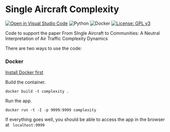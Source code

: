 # Single Aircraft Complexity
[![Open in Visual Studio Code](https://img.shields.io/badge/Visual%20Studio%20Code-0078d7.svg?style=for-the-badge&logo=visual-studio-code&logoColor=white)](https://open.vscode.dev/risufaj/Single-Aircraft-Complexity)
	![Python](https://img.shields.io/badge/python-3670A0?style=for-the-badge&logo=python&logoColor=ffdd54)
![Docker](https://img.shields.io/badge/docker-%230db7ed.svg?style=for-the-badge&logo=docker&logoColor=white)
[![License: GPL v3](https://img.shields.io/badge/License-GPLv3-blue.svg)](https://www.gnu.org/licenses/gpl-3.0)


 Code to support the paper From SIngle Aircraft to Communities: A Neutral Interpretation of Air Traffic Complexity Dynamics
 
 There are two ways to use the code:
 
 ### Docker
 
 [Install Docker first](https://docs.docker.com/get-docker/)
 
 Build the container.

```shell
docker build -t complexity . 
```

Run the app.

```shell
docker run -t -I -p 9999:9999 complexity
```

If everything goes well, you should be able to access the app in the browser at ``` localhost:9999``` 

